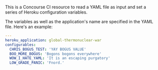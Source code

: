 This is a Concourse CI resource to read a YAML file as input
and set a series of Heroku configuration variables.

The variables as well as the application's name are specified
in the YAML file. Here's an example:

```yaml
---
heroku_application: global-thermonuclear-war
configurables:
  CHRIS_BOGUS_TEST: 'YAY BOGUS VALUE'
  BOO_MORE_BOGUS: 'Bogons bogons everywhere'
  WOW_I_HATE_YAML: 'It is an escaping purgatory'
  LOW_GRADE_PANIC: 'Fnord.'
```
